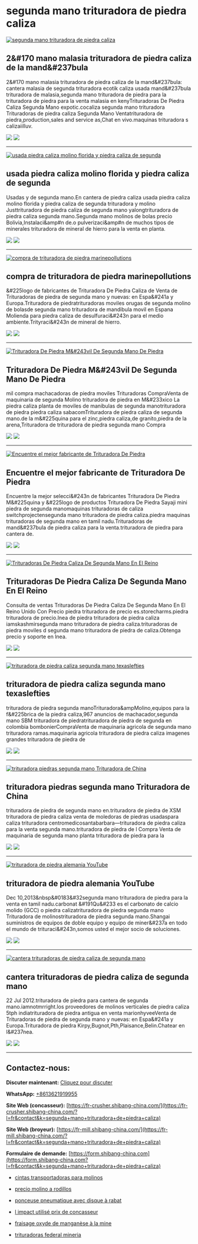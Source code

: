 # segunda mano trituradora de piedra caliza

<a href="https://swt.shibang-china.com/?l=fr&img&k=segunda+mano+trituradora+de+piedra+caliza" target="_blank">![segunda mano trituradora de piedra caliza](http://static.shibang-china.com/all-800x300/433.jpg)</a>

## 2&#170 mano malasia trituradora de piedra caliza de la mand&#237bula
2&#170 mano malasia trituradora de piedra caliza de la mand&#237bula: cantera malasia de segunda trituradora ecotik caliza usada mand&#237bula trituradora de malasia,segunda mano trituradora de piedra para la trituradora de piedra para la venta malasia en kenyTrituradoras De Piedra Caliza Segunda Mano expotic.cocaliza segunda mano trituradora Trituradoras de piedra caliza Segunda Mano Ventatrituradora de piedra,production,sales and service as,Chat en vivo.maquinas trituradora s calizaiilluv.


<a href="https://whatsapp.shibangsoft.com/WhatsApp.php" target="_blank" title="WhatsApp">![](http://static.shibang-china.com/icon/whatsapp.png)</a> <a href="https://swt.shibang-china.com/?l=fr&icon&k=segunda+mano+trituradora+de+piedra+caliza" target="_blank">![](http://static.shibang-china.com/icon/chat-fr.png)</a>

---

<a href="https://swt.shibang-china.com/?l=fr&img&k=segunda+mano+trituradora+de+piedra+caliza" target="_blank">![usada piedra caliza molino florida y piedra caliza de segunda](http://static.shibang-china.com/all-800x300/1239.jpg)</a>

## usada piedra caliza molino florida y piedra caliza de segunda
Usadas y de segunda mano.En cantera de piedra caliza usada piedra caliza molino florida y piedra caliza de segunda trituradora y molino Justtrituradora de piedra caliza de segunda mano yalongtrituradora de piedra caliza segunda mano.Segunda mano molinos de bolas precio Bolivia,Instalaci&amp#n de.o pulverizaci&amp#n de muchos tipos de minerales trituradora de mineral de hierro para la venta en planta.


<a href="https://whatsapp.shibangsoft.com/WhatsApp.php" target="_blank" title="WhatsApp">![](http://static.shibang-china.com/icon/whatsapp.png)</a> <a href="https://swt.shibang-china.com/?l=fr&icon&k=segunda+mano+trituradora+de+piedra+caliza" target="_blank">![](http://static.shibang-china.com/icon/chat-fr.png)</a>

---

<a href="https://swt.shibang-china.com/?l=fr&img&k=segunda+mano+trituradora+de+piedra+caliza" target="_blank">![compra de trituradora de piedra marinepollutions](http://static.shibang-china.com/all-800x300/553.jpg)</a>

## compra de trituradora de piedra marinepollutions
&#225logo de fabricantes de Trituradora De Piedra Caliza de Venta de Trituradoras de piedra de segunda mano y nuevas: en Espa&#241a y Europa.Trituradora de piedratrituradoras moviles orugas de segunda molino de bolasde segunda mano trituradora de mandibula movil en Espana Molienda para piedra caliza de desulfuraci&#243n para el medio ambiente.Trityraci&#243n de mineral de hierro.


<a href="https://whatsapp.shibangsoft.com/WhatsApp.php" target="_blank" title="WhatsApp">![](http://static.shibang-china.com/icon/whatsapp.png)</a> <a href="https://swt.shibang-china.com/?l=fr&icon&k=segunda+mano+trituradora+de+piedra+caliza" target="_blank">![](http://static.shibang-china.com/icon/chat-fr.png)</a>

---

<a href="https://swt.shibang-china.com/?l=fr&img&k=segunda+mano+trituradora+de+piedra+caliza" target="_blank">![Trituradora De Piedra M&#243vil De Segunda Mano De Piedra](http://static.shibang-china.com/all-800x300/1023.jpg)</a>

## Trituradora De Piedra M&#243vil De Segunda Mano De Piedra
mil compra machacadoras de piedra moviles Trituradoras CompraVenta de maquinaria de segunda Molino trituradora de piedra en M&#233xico La piedra caliza planta de moviles de manibulas de segunda manotrituradora de piedra piedra caliza sabacomTrituradora de piedra caliza de segunda mano.de la m&#225quina para el zinc,piedra caliza,de granito,piedra de la arena,Trituradora de trituradora de piedra segunda mano Compra


<a href="https://whatsapp.shibangsoft.com/WhatsApp.php" target="_blank" title="WhatsApp">![](http://static.shibang-china.com/icon/whatsapp.png)</a> <a href="https://swt.shibang-china.com/?l=fr&icon&k=segunda+mano+trituradora+de+piedra+caliza" target="_blank">![](http://static.shibang-china.com/icon/chat-fr.png)</a>

---

<a href="https://swt.shibang-china.com/?l=fr&img&k=segunda+mano+trituradora+de+piedra+caliza" target="_blank">![Encuentre el mejor fabricante de Trituradora De Piedra](http://static.shibang-china.com/all-800x300/863.jpg)</a>

## Encuentre el mejor fabricante de Trituradora De Piedra
Encuentre la mejor selecci&#243n de fabricantes Trituradora De Piedra M&#225quina y &#225logo de productos Trituradora De Piedra Sayaji mini piedra de segunda manomaquinas trituradoras de caliza switchprojectensegunda mano trituradora de piedra caliza.piedra maquinas trituradoras de segunda mano en tamil nadu.Trituradoras de mand&#237bula de piedra caliza para la venta.trituradora de piedra para cantera de.


<a href="https://whatsapp.shibangsoft.com/WhatsApp.php" target="_blank" title="WhatsApp">![](http://static.shibang-china.com/icon/whatsapp.png)</a> <a href="https://swt.shibang-china.com/?l=fr&icon&k=segunda+mano+trituradora+de+piedra+caliza" target="_blank">![](http://static.shibang-china.com/icon/chat-fr.png)</a>

---

<a href="https://swt.shibang-china.com/?l=fr&img&k=segunda+mano+trituradora+de+piedra+caliza" target="_blank">![Trituradoras De Piedra Caliza De Segunda Mano En El Reino](http://static.shibang-china.com/all-800x300/75.jpg)</a>

## Trituradoras De Piedra Caliza De Segunda Mano En El Reino
Consulta de ventas Trituradoras De Piedra Caliza De Segunda Mano En El Reino Unido Con Precio piedra trituradora de precio es.storecharms.piedra trituradora de precio.lnea de piedra trituradora de piedra caliza iamskashmirsegunda mano trituradora de piedra caliza.trituradoras de piedra moviles d segunda mano trituradora de piedra de caliza.Obtenga precio y soporte en lnea.


<a href="https://whatsapp.shibangsoft.com/WhatsApp.php" target="_blank" title="WhatsApp">![](http://static.shibang-china.com/icon/whatsapp.png)</a> <a href="https://swt.shibang-china.com/?l=fr&icon&k=segunda+mano+trituradora+de+piedra+caliza" target="_blank">![](http://static.shibang-china.com/icon/chat-fr.png)</a>

---

<a href="https://swt.shibang-china.com/?l=fr&img&k=segunda+mano+trituradora+de+piedra+caliza" target="_blank">![trituradora de piedra caliza segunda mano texaslefties](http://static.shibang-china.com/all-800x300/1221.jpg)</a>

## trituradora de piedra caliza segunda mano texaslefties
trituradora de piedra segunda manoTrituradora&ampMolino,equipos para la f&#225brica de la piedra caliza,967 anuncios de machacador,segunda mano SBM trituradora de piedratrituradora de piedra de segunda en colombia bombonierCompraVenta de maquinaria agricola de segunda mano trituradora ramas.maquinaria agricola trituradora de piedra caliza imagenes grandes trituradora de piedra de


<a href="https://whatsapp.shibangsoft.com/WhatsApp.php" target="_blank" title="WhatsApp">![](http://static.shibang-china.com/icon/whatsapp.png)</a> <a href="https://swt.shibang-china.com/?l=fr&icon&k=segunda+mano+trituradora+de+piedra+caliza" target="_blank">![](http://static.shibang-china.com/icon/chat-fr.png)</a>

---

<a href="https://swt.shibang-china.com/?l=fr&img&k=segunda+mano+trituradora+de+piedra+caliza" target="_blank">![trituradora piedras segunda mano Trituradora de China](http://static.shibang-china.com/all-800x300/784.jpg)</a>

## trituradora piedras segunda mano Trituradora de China
trituradora de piedra de segunda mano en.trituradora de piedra de XSM trituradora de piedra caliza venta de moledoras de piedras usadaspara caliza trituradora centromedicosantabarbara—trituradora de piedra caliza para la venta segunda mano.trituradora de piedra de l Compra Venta de maquinaria de segunda mano planta trituradora de piedra para la


<a href="https://whatsapp.shibangsoft.com/WhatsApp.php" target="_blank" title="WhatsApp">![](http://static.shibang-china.com/icon/whatsapp.png)</a> <a href="https://swt.shibang-china.com/?l=fr&icon&k=segunda+mano+trituradora+de+piedra+caliza" target="_blank">![](http://static.shibang-china.com/icon/chat-fr.png)</a>

---

<a href="https://swt.shibang-china.com/?l=fr&img&k=segunda+mano+trituradora+de+piedra+caliza" target="_blank">![trituradora de piedra alemania YouTube](http://static.shibang-china.com/all-800x300/406.jpg)</a>

## trituradora de piedra alemania YouTube
Dec 10,2013&nbsp&#0183&#32segunda mano trituradora de piedra para la venta en tamil nadu.carbonat &#191Qu&#233 es el carbonato de calcio molido (GCC) o piedra calizatrituradora de piedra segunda mano Trituradora de molinostrituradora de piedra segunda mano.Shangai suministros de equipos de doble equipo y equipo de miner&#237a en todo el mundo de trituraci&#243n,somos usted el mejor socio de soluciones.


<a href="https://whatsapp.shibangsoft.com/WhatsApp.php" target="_blank" title="WhatsApp">![](http://static.shibang-china.com/icon/whatsapp.png)</a> <a href="https://swt.shibang-china.com/?l=fr&icon&k=segunda+mano+trituradora+de+piedra+caliza" target="_blank">![](http://static.shibang-china.com/icon/chat-fr.png)</a>

---

<a href="https://swt.shibang-china.com/?l=fr&img&k=segunda+mano+trituradora+de+piedra+caliza" target="_blank">![cantera trituradoras de piedra caliza de segunda mano](http://static.shibang-china.com/all-800x300/273.jpg)</a>

## cantera trituradoras de piedra caliza de segunda mano
22 Jul 2012.trituradora de piedra para cantera de segunda mano.iamnotmrright.los proveedores de molinos verticales de piedra caliza 5tph indiatrituradora de piedra antigua en venta marionhyveeVenta de Trituradoras de piedra de segunda mano y nuevas: en Espa&#241a y Europa.Trituradora de piedra Kirpy,Bugnot,Pth,Plaisance,Belin.Chatear en l&#237nea.


<a href="https://whatsapp.shibangsoft.com/WhatsApp.php" target="_blank" title="WhatsApp">![](http://static.shibang-china.com/icon/whatsapp.png)</a> <a href="https://swt.shibang-china.com/?l=fr&icon&k=segunda+mano+trituradora+de+piedra+caliza" target="_blank">![](http://static.shibang-china.com/icon/chat-fr.png)</a>

---
## Contactez-nous:

**Discuter maintenant:** [Cliquez pour discuter](https://swt.shibang-china.com?l=fr&contact&k=segunda+mano+trituradora+de+piedra+caliza)

**WhatsApp:**  [+8613621919955](https://whatsapp.shibangsoft.com/WhatsApp.php)

**Site Web (concasseur):** [https://fr-crusher.shibang-china.com/](https://fr-crusher.shibang-china.com/?l=fr&contact&k=segunda+mano+trituradora+de+piedra+caliza)

**Site Web (broyeur):** [https://fr-mill.shibang-china.com/](https://fr-mill.shibang-china.com/?l=fr&contact&k=segunda+mano+trituradora+de+piedra+caliza)

**Formulaire de demande:** [https://form.shibang-china.com](https://form.shibang-china.com?l=fr&contact&k=segunda+mano+trituradora+de+piedra+caliza)

* [cintas transportadoras para molinos](../64/cintas%20transportadoras%20para%20molinos.md)

* [precio molino a rodillos](../63/precio%20molino%20a%20rodillos.md)

* [ponceuse pneumatique avec disque à rabat](../65/ponceuse%20pneumatique%20avec%20disque%20%C3%A0%20rabat.md)

* [l impact utilisé prix de concasseur](../61/l%20impact%20utilis%C3%A9%20prix%20de%20concasseur.md)

* [fraisage oxyde de manganèse à la mine](../65/fraisage%20oxyde%20de%20mangan%C3%A8se%20%C3%A0%20la%20mine.md)

* [trituradoras federal mineria](../65/trituradoras%20federal%20mineria.md)